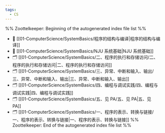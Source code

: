 ```yaml
---
tags:
  - CS
---
```

%% Zoottelkeeper: Beginning of the autogenerated index file list  %%
- 📄 [[01-ComputerScience/SystemBasics/程序的结构与编译|程序的结构与编译]]
- 📄 [[01-ComputerScience/SystemBasics/NJU 系统基础|NJU 系统基础]]
- 🗂️ [[01-ComputerScience/SystemBasics/二、程序的执行和存储访问/二、程序的执行和存储访问|二、程序的执行和存储访问]]
- 🗂️ [[01-ComputerScience/SystemBasics/三、异常、中断和输入、输出/三、异常、中断和输入、输出|三、异常、中断和输入、输出]]
- 🗂️ [[01-ComputerScience/SystemBasics/四、编程与调试实践/四、编程与调试实践|四、编程与调试实践]]
- 🗂️ [[01-ComputerScience/SystemBasics/五、见 PA/五、见 PA|五、见 PA]]
- 🗂️ [[01-ComputerScience/SystemBasics/一、程序的表示、转换与链接/一、程序的表示、转换与链接|一、程序的表示、转换与链接]]
%% Zoottelkeeper: End of the autogenerated index file list  %%
